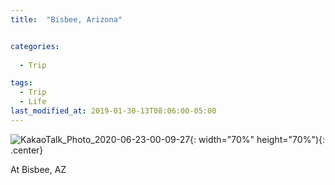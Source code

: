 ```yaml
---
title:  "Bisbee, Arizona"


categories:
  
  - Trip

tags:
  - Trip
  - Life
last_modified_at: 2019-01-30-13T08:06:00-05:00
---
```

![KakaoTalk_Photo_2020-06-23-00-09-27](https://user-images.githubusercontent.com/43649503/85304199-6fd61400-b4e6-11ea-9e20-bcdbd87df435.jpeg){: width="70%" height="70%"){: .center}



<div style="text-align: left">At Bisbee, AZ</div>


